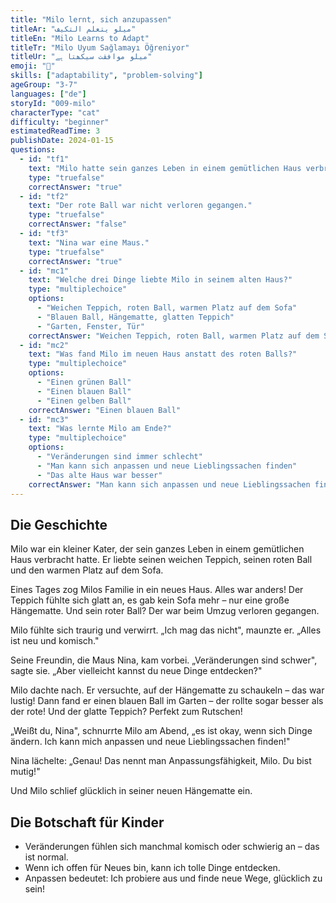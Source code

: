 ```yaml
---
title: "Milo lernt, sich anzupassen"
titleAr: "ميلو يتعلم التكيف"
titleEn: "Milo Learns to Adapt"
titleTr: "Milo Uyum Sağlamayı Öğreniyor"
titleUr: "میلو موافقت سیکھتا ہے"
emoji: "🐾"
skills: ["adaptability", "problem-solving"]
ageGroup: "3-7"
languages: ["de"]
storyId: "009-milo"
characterType: "cat"
difficulty: "beginner"
estimatedReadTime: 3
publishDate: 2024-01-15
questions:
  - id: "tf1"
    text: "Milo hatte sein ganzes Leben in einem gemütlichen Haus verbracht."
    type: "truefalse"
    correctAnswer: "true"
  - id: "tf2"
    text: "Der rote Ball war nicht verloren gegangen."
    type: "truefalse"
    correctAnswer: "false"
  - id: "tf3"
    text: "Nina war eine Maus."
    type: "truefalse"
    correctAnswer: "true"
  - id: "mc1"
    text: "Welche drei Dinge liebte Milo in seinem alten Haus?"
    type: "multiplechoice"
    options:
      - "Weichen Teppich, roten Ball, warmen Platz auf dem Sofa"
      - "Blauen Ball, Hängematte, glatten Teppich"
      - "Garten, Fenster, Tür"
    correctAnswer: "Weichen Teppich, roten Ball, warmen Platz auf dem Sofa"
  - id: "mc2"
    text: "Was fand Milo im neuen Haus anstatt des roten Balls?"
    type: "multiplechoice"
    options:
      - "Einen grünen Ball"
      - "Einen blauen Ball"
      - "Einen gelben Ball"
    correctAnswer: "Einen blauen Ball"
  - id: "mc3"
    text: "Was lernte Milo am Ende?"
    type: "multiplechoice"
    options:
      - "Veränderungen sind immer schlecht"
      - "Man kann sich anpassen und neue Lieblingssachen finden"
      - "Das alte Haus war besser"
    correctAnswer: "Man kann sich anpassen und neue Lieblingssachen finden"
---
```


## Die Geschichte

Milo war ein kleiner Kater, der sein ganzes Leben in einem gemütlichen Haus verbracht hatte. Er liebte seinen weichen Teppich, seinen roten Ball und den warmen Platz auf dem Sofa.

Eines Tages zog Milos Familie in ein neues Haus. Alles war anders! Der Teppich fühlte sich glatt an, es gab kein Sofa mehr – nur eine große Hängematte. Und sein roter Ball? Der war beim Umzug verloren gegangen.

Milo fühlte sich traurig und verwirrt. „Ich mag das nicht", maunzte er. „Alles ist neu und komisch."

Seine Freundin, die Maus Nina, kam vorbei. „Veränderungen sind schwer", sagte sie. „Aber vielleicht kannst du neue Dinge entdecken?"

Milo dachte nach. Er versuchte, auf der Hängematte zu schaukeln – das war lustig! Dann fand er einen blauen Ball im Garten – der rollte sogar besser als der rote! Und der glatte Teppich? Perfekt zum Rutschen!

„Weißt du, Nina", schnurrte Milo am Abend, „es ist okay, wenn sich Dinge ändern. Ich kann mich anpassen und neue Lieblingssachen finden!"

Nina lächelte: „Genau! Das nennt man Anpassungsfähigkeit, Milo. Du bist mutig!"

Und Milo schlief glücklich in seiner neuen Hängematte ein.

## Die Botschaft für Kinder

- Veränderungen fühlen sich manchmal komisch oder schwierig an – das ist normal.
- Wenn ich offen für Neues bin, kann ich tolle Dinge entdecken.
- Anpassen bedeutet: Ich probiere aus und finde neue Wege, glücklich zu sein!